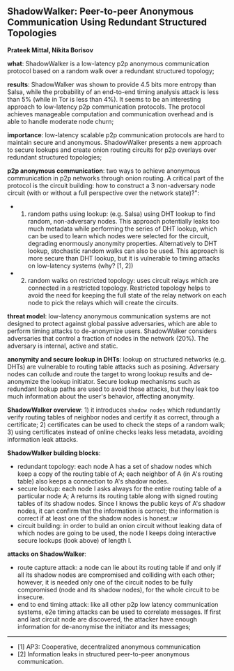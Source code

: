 ## ShadowWalker: Peer-to-peer Anonymous Communication Using Redundant Structured Topologies
**Prateek Mittal, Nikita Borisov**

**what**: ShadowWalker is a low-latency p2p anonymous communication protocol
based on a random walk over a redundant structured topology;

**results**: ShadowWalker was shown to provide 4.5 bits more entropy than Salsa,
while the probability of an end-to-end timing analysis attack is less than 5%
(while in Tor is less than 4%). It seems to be an interesting approach to
low-latency p2p communication protocols. The protocol achieves manageable
computation and communication overhead and is able to handle moderate node
churn;

**importance**: low-latency scalable p2p communication protocols are hard to
maintain secure and anonymous. ShadowWalker presents a new approach to secure
lookups and create onion routing circuits for p2p overlays over redundant 
structured topologies;

**p2p anonymous communication**: two ways to achieve anonymous communication in
p2p networks through onion routing. A critical part of the protocol is the
circuit building: how to construct a 3 non-adversary node circuit (with or
without a full perspective over the network state)?":

- 1) random paths using lookup: (e.g. Salsa) using DHT lookup to find random,
  non-adversary nodes. This approach potentially leaks too much metadata while
performing the series of DHT lookup, which can be used to learn which nodes were
selected for the circuit, degrading enormously anonymity properties.
Alternatively to DHT lookup, stochastic random walks can also be used. This
approach is more secure than DHT lookup, but it is vulnerable to timing attacks
on low-latency systems (why? [1, 2])

- 2) random walks on restricted topology: uses circuit relays which are connected
  in a restricted topology. Restricted topology helps to avoid the need for
keeping the full state of the relay network on each node to pick the relays
which will create the circuits.

**threat model**: low-latency anonymous communication systems are not designed
to protect against global passive adversaries, which are able to perform timing
attacks to de-anonymize users. ShadowWalker considers adversaries that control a
fraction of nodes in the network (20%). The adversary is internal, active and
static.

**anonymity and secure lookup in DHTs**: lookup on structured networks (e.g. DHTs)
	are vulnerable to routing table attacks such as posining. Adversary nodes can
collude and route the target to wrong lookup results and de-anonymize the lookup
initiator. Secure lookup mechanisms such as redundant lookup paths are used to 
avoid those attacks, but they leak too much information about the user's
behavior, affecting anonymity. 

**ShadowWalker overview**:  1) it introduces `shadow nodes` which redundantly 
	verify routing tables of neighbor nodes and certify it as correct, through a 
certificate; 2) certificates can be used to check the steps of a random walk; 
3) using certificates instead of online checks leaks less metadata, avoiding
information leak attacks.

**ShadowWalker building blocks**:
- redundant topology: each node A has a set of shadow nodes which keep
  a copy of the routing table of A; each neighbor of A (in A's routing table)
also keeps a connection to A's shadow nodes.
- secure lookup: each node I asks always for the entire routing table of a
  particular node A; A returns its routing table along with signed routing
tables of its shadow nodes. Since I knows the public keys of A's shadow nodes,
it can confirm that the information is correct; the information is correct if at
least one of the shadow nodes is honest.:w
- circuit building: in order to build an onion circuit without leaking data of
  which nodes are going to be used, the node I keeps doing interactive secure
lookups (look above) of length l.

**attacks on ShadowWalker**:
- route capture attack: a node can lie about its routing table if and only if
  all its shadow nodes are compromised and colliding with each other; however,
it is needed only one of the circuit nodes to be fully compromised (node and its
shadow nodes), for the whole circuit to be insecure.
- end to end timing attack: like all other p2p low latency communication
  systems, e2e timing attacks can be used to correlate messages. If first and
last circuit node are discovered, the attacker have enough information for
de-anonymise the initiator and its messages; 

---

- [1] AP3: Cooperative, decentralized anonymous communication
- [2] Information leaks in structured peer-to-peer anonymous communication.
